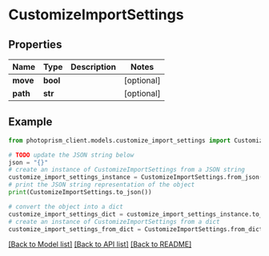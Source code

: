 # CustomizeImportSettings


## Properties

Name | Type | Description | Notes
------------ | ------------- | ------------- | -------------
**move** | **bool** |  | [optional]
**path** | **str** |  | [optional]

## Example

```python
from photoprism_client.models.customize_import_settings import CustomizeImportSettings

# TODO update the JSON string below
json = "{}"
# create an instance of CustomizeImportSettings from a JSON string
customize_import_settings_instance = CustomizeImportSettings.from_json(json)
# print the JSON string representation of the object
print(CustomizeImportSettings.to_json())

# convert the object into a dict
customize_import_settings_dict = customize_import_settings_instance.to_dict()
# create an instance of CustomizeImportSettings from a dict
customize_import_settings_from_dict = CustomizeImportSettings.from_dict(customize_import_settings_dict)
```
[[Back to Model list]](../README.md#documentation-for-models) [[Back to API list]](../README.md#documentation-for-api-endpoints) [[Back to README]](../README.md)


